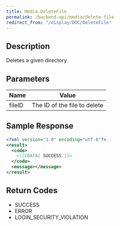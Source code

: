 ```yaml
---
title: Media.DeleteFile
permalink: /backend-api/media/delete-file
redirect_from: "/display/DOC/DeleteFile"
---
```


## Description

Deletes a given directory.

## Parameters

| Name   | Value
|--------|-------------------------------
| fileID | 	The ID of the file to delete

## Sample Response

```xml
<?xml version="1.0" encoding="utf-8"?>
<result>
  <code>
    <![CDATA[ SUCCESS ]]>
  </code>
  <message></message>
</result>
```

## Return Codes

* SUCCESS
* ERROR
* LOGIN_SECURITY_VIOLATION
